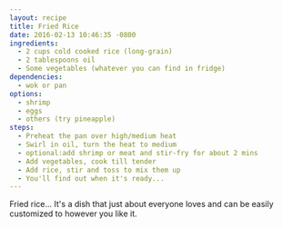 ```yaml
---
layout: recipe
title: Fried Rice
date: 2016-02-13 10:46:35 -0800
ingredients:
  - 2 cups cold cooked rice (long-grain)
  - 2 tablespoons oil
  - Some vegetables (whatever you can find in fridge)
dependencies:
  - wok or pan
options:
  - shrimp
  - eggs
  - others (try pineapple)
steps:
  - Preheat the pan over high/medium heat
  - Swirl in oil, turn the heat to medium
  - optional:add shrimp or meat and stir-fry for about 2 mins
  - Add vegetables, cook till tender
  - Add rice, stir and toss to mix them up
  - You'll find out when it's ready...
---
```


Fried rice... It's a dish that just about everyone loves and  can be easily customized to however you like it.